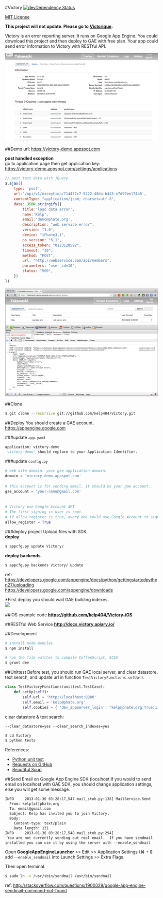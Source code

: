 #Victory [![devDependency Status](https://david-dm.org/kelp404/Victory/dev-status.png?branch=master)](https://david-dm.org/kelp404/Victory#info=devDependencies&view=table)

[MIT License](http://www.opensource.org/licenses/mit-license.php)


**This project will not update. Please go to [Victorique](https://github.com/kelp404/Victorique).**


Victory is an error reporting server. It runs on Google App Engine.
You could download this project and then deploy to GAE with free plan.
Your app could send error information to Victory with RESTful API.


![screenshot](/_images/screenshot00.png)




##Demo
url: https://victory-demo.appspot.com
  
**post handled exception**  
go to application page then get application key:  
https://victory-demo.appspot.com/settings/applications
```JavaScript
// post test data with jQuery.
$.ajax({
    type: 'post',
    url:'/api/v1/exception/714457c7-5222-48da-b445-e7d97ee174a9',
    contentType: "application/json; charset=utf-8",
    data: JSON.stringify({
        title:'load data error',
        name:'Kelp',
        email:'demo@phate.org',
        description: "web service error",
        version: "1.0",
        device: "iPhone3,1",
        os_version: "6.1",
        access_token: "0123120592",
        timeout: "30",
        method: "POST",
        url: "http://webservice.com/api/members",
        parameters: "user_id=10",
        status: "500",
    })
})
```
![screenshot](/_images/screenshot02.png)


##Clone
```bash
$ git clone --recursive git://github.com/kelp404/Victory.git
```


##Deploy
You should create a GAE account.  
https://appengine.google.com  
  
###update `app.yaml`
```Python
application: victory-demo
'victory-demo' should replace to your Application Identifier.
```


###update `config.py`
```Python
# web site domain. your gae application domain.
domain = 'victory-demo.appspot.com'

# this account is for sending email. it should be your gae account.
gae_account = 'your-name@gmail.com'


# Victory use Google Account API
# The first signing in user is root.
# if allow_register is true, every one could use Google Account to sign in Victory.
allow_register = True
```


###deploy project
Upload files with SDK.  
**deploy**
```bash
$ appcfg.py update Victory/
```
**deploy backends**
```bash
$ appcfg.py backends Victory/ update
```

ref:  
https://developers.google.com/appengine/docs/python/gettingstartedpython27/uploading  
https://developers.google.com/appengine/downloads  

*First deploy you should wait GAE building indexes.  
<img src='https://raw.github.com/Kelp404/Victory/master/_images/screenshot01.png'/>




##iOS example code
**https://github.com/kelp404/Victory-iOS**




##RESTful Web Service
**http://docs.victory.apiary.io/**




##Development
```bash
# install node modules
$ npm install
```
```bash
# run the file watcher to compile CoffeeScript, SCSS
$ grunt dev
```




##Unittest
Before test, you should run GAE local server, and clear datastore, text search, and update url in function `TestVictoryFunctions.setUp()`.
```Python
class TestVictoryFunctions(unittest.TestCase):
    def setUp(self):
        self.url = 'http://localhost:8080'
        self.email = 'kelp@phate.org'
        self.cookies = { 'dev_appserver_login': "kelp@phate.org:True:111325016121394242422" }
```
clear datastore & text search:
```
--clear_datastore=yes --clear_search_indexes=yes
```
```bash
$ cd Victory
$ python tests
```
References:  
+ <a href="http://docs.python.org/2/library/unittest.html" target="_blank">Python unit test</a>
+ <a href="https://github.com/kennethreitz/requests" target="_blank">Requests on GitHub</a>
+ <a href="http://www.crummy.com/software/BeautifulSoup/bs4/doc/" target="_blank">Beautiful Soup</a>



##Send Email on Google App Engine SDK (localhost
If you would to send email on localhost with GAE SDK, you should change application settings, else you will get some message.  
```
INFO     2013-01-30 03:28:17,547 mail_stub.py:138] MailService.Send
  From: kelp[at]phate.org
  To: email@gmail.com
  Subject: Kelp has invited you to join Victory.
  Body:
    Content-type: text/plain
    Data length: 131
INFO     2013-01-30 03:28:17,548 mail_stub.py:294]
 You are not currently sending out real email.  If you have sendmail installed you can use it by using the server with --enable_sendmail
```

Open **GoogleAppEngineLauncher** >> Edit >> Application Settings (⌘ + I)  
add `--enable_sendmail` into Launch Settings >> Extra Flags.  

Then open terminal.  
```bash
$ sudo ln -s /usr/sbin/sendmail /usr/bin/sendmail
```
ref: http://stackoverflow.com/questions/1900029/google-app-engine-sendmail-command-not-found
